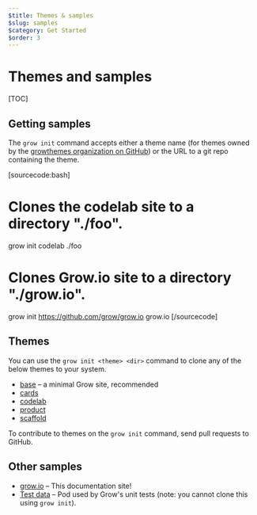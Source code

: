 ```yaml
---
$title: Themes & samples
$slug: samples
$category: Get Started
$order: 3
---
```

# Themes and samples

[TOC]

## Getting samples

The `grow init` command accepts either a theme name (for themes owned by the [growthemes organization on GitHub](http://github.com/growthemes)) or the URL to a git repo containing the theme.

[sourcecode:bash]
# Clones the codelab site to a directory "./foo".
grow init codelab ./foo

# Clones Grow.io site to a directory "./grow.io".
grow init https://github.com/grow/grow.io grow.io
[/sourcecode]

## Themes

You can use the `grow init <theme> <dir>` command to clone any of the below themes to your system.

- [base](https://github.com/growthemes/base) – a minimal Grow site, recommended
- [cards](https://github.com/growthemes/cards)
- [codelab](https://github.com/growthemes/codelab)
- [product](https://github.com/growthemes/product)
- [scaffold](https://github.com/growthemes/scaffold)

To contribute to themes on the `grow init` command, send pull requests to GitHub.

## Other samples

- [grow.io](https://github.com/grow/grow.io) – This documentation site!
- [Test data](https://github.com/grow/grow/tree/master/grow/pods/testdata/pod) – Pod used by Grow's unit tests (note: you cannot clone this using `grow init`).
